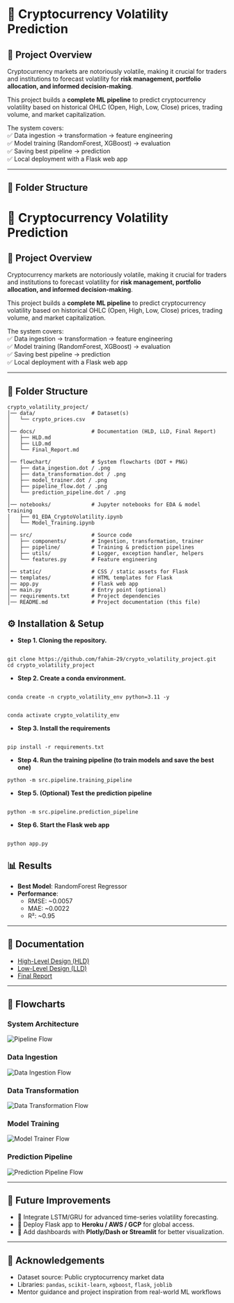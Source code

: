 # 🚀 Cryptocurrency Volatility Prediction

## 📌 Project Overview
Cryptocurrency markets are notoriously volatile, making it crucial for traders and institutions to forecast volatility for **risk management, portfolio allocation, and informed decision-making**.  

This project builds a **complete ML pipeline** to predict cryptocurrency volatility based on historical OHLC (Open, High, Low, Close) prices, trading volume, and market capitalization.  

The system covers:  
✅ Data ingestion → transformation → feature engineering  
✅ Model training (RandomForest, XGBoost) → evaluation  
✅ Saving best pipeline → prediction  
✅ Local deployment with a Flask web app  

---

## 📂 Folder Structure

# 🚀 Cryptocurrency Volatility Prediction

## 📌 Project Overview
Cryptocurrency markets are notoriously volatile, making it crucial for traders and institutions to forecast volatility for **risk management, portfolio allocation, and informed decision-making**.  

This project builds a **complete ML pipeline** to predict cryptocurrency volatility based on historical OHLC (Open, High, Low, Close) prices, trading volume, and market capitalization.  

The system covers:  
✅ Data ingestion → transformation → feature engineering  
✅ Model training (RandomForest, XGBoost) → evaluation  
✅ Saving best pipeline → prediction  
✅ Local deployment with a Flask web app  

---

## 📂 Folder Structure

```text
crypto_volatility_project/
│── data/                  # Dataset(s)
│   └── crypto_prices.csv
│
│── docs/                  # Documentation (HLD, LLD, Final Report)
│   ├── HLD.md
│   ├── LLD.md
│   └── Final_Report.md
│
│── flowchart/             # System flowcharts (DOT + PNG)
│   ├── data_ingestion.dot / .png
│   ├── data_transformation.dot / .png
│   ├── model_trainer.dot / .png
│   ├── pipeline_flow.dot / .png
│   └── prediction_pipeline.dot / .png
│
│── notebooks/             # Jupyter notebooks for EDA & model training
│   ├── 01_EDA_CryptoVolatility.ipynb
│   └── Model_Training.ipynb
│
│── src/                   # Source code
│   ├── components/        # Ingestion, transformation, trainer
│   ├── pipeline/          # Training & prediction pipelines
│   ├── utils/             # Logger, exception handler, helpers
│   └── features.py        # Feature engineering
│
│── static/                # CSS / static assets for Flask
│── templates/             # HTML templates for Flask
│── app.py                 # Flask web app
│── main.py                # Entry point (optional)
│── requirements.txt       # Project dependencies
│── README.md              # Project documentation (this file)
```



## ⚙️ Installation & Setup

- **Step 1. Cloning the repository.**

```

git clone https://github.com/fahim-29/crypto_volatility_project.git
cd crypto_volatility_project

```

- **Step 2. Create a conda environment.**

```

conda create -n crypto_volatility_env python=3.11 -y

```

```

conda activate crypto_volatility_env

```

- **Step 3. Install the requirements**

```

pip install -r requirements.txt

```

- **Step 4. Run the training pipeline (to train models and save the best one)**

```
python -m src.pipeline.training_pipeline
```

- **Step 5. (Optional) Test the prediction pipeline**

```

python -m src.pipeline.prediction_pipeline

```

- **Step 6. Start the Flask web app**

```

python app.py

```


  



## 📊 Results
- **Best Model**: RandomForest Regressor  
- **Performance**:  
  - RMSE: ~0.0057  
  - MAE: ~0.0022  
  - R²: ~0.95  

---

## 📖 Documentation
- [High-Level Design (HLD)](docs/HLD.md)  
- [Low-Level Design (LLD)](docs/LLD.md)  
- [Final Report](docs/Final_Report.md)  

---

## 📌 Flowcharts
### System Architecture
![Pipeline Flow](flowchart/pipeline_flow.png)

### Data Ingestion
![Data Ingestion Flow](flowchart/data_ingestion.png)

### Data Transformation
![Data Transformation Flow](flowchart/data_transformation.png)

### Model Training
![Model Trainer Flow](flowchart/model_trainer.png)

### Prediction Pipeline
![Prediction Pipeline Flow](flowchart/prediction_pipeline.png)

---

## 🚀 Future Improvements
- 🔹 Integrate LSTM/GRU for advanced time-series volatility forecasting.  
- 🔹 Deploy Flask app to **Heroku / AWS / GCP** for global access.  
- 🔹 Add dashboards with **Plotly/Dash or Streamlit** for better visualization.  

---

## 🙌 Acknowledgements
- Dataset source: Public cryptocurrency market data  
- Libraries: `pandas`, `scikit-learn`, `xgboost`, `flask`, `joblib`  
- Mentor guidance and project inspiration from real-world ML workflows  


